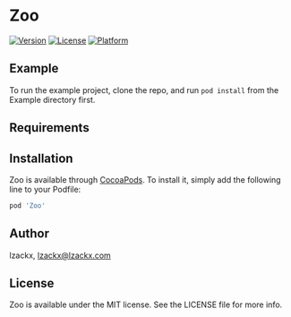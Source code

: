 # Zoo

[![Version](https://img.shields.io/cocoapods/v/Zoo.svg?style=flat)](https://cocoapods.org/pods/Zoo)
[![License](https://img.shields.io/cocoapods/l/Zoo.svg?style=flat)](https://cocoapods.org/pods/Zoo)
[![Platform](https://img.shields.io/cocoapods/p/Zoo.svg?style=flat)](https://cocoapods.org/pods/Zoo)

## Example

To run the example project, clone the repo, and run `pod install` from the Example directory first.

## Requirements

## Installation

Zoo is available through [CocoaPods](https://cocoapods.org). To install
it, simply add the following line to your Podfile:

```ruby
pod 'Zoo'
```

## Author

lzackx, lzackx@lzackx.com

## License

Zoo is available under the MIT license. See the LICENSE file for more info.
